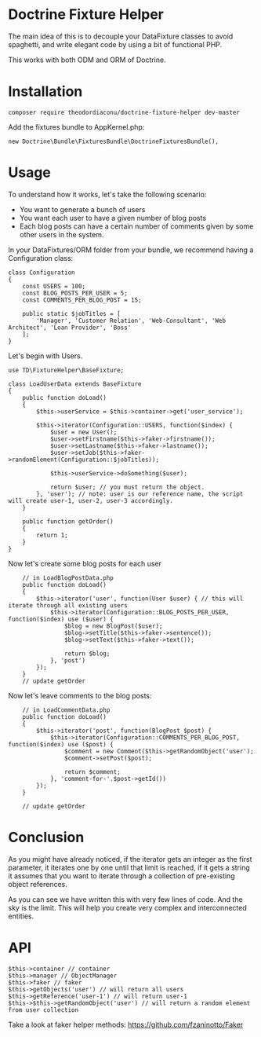 Doctrine Fixture Helper
==============================================

The main idea of this is to decouple your DataFixture classes to avoid spaghetti,
and write elegant code by using a bit of functional PHP.

This works with both ODM and ORM of Doctrine.


Installation
==============================================

```
composer require theodordiaconu/doctrine-fixture-helper dev-master
```

Add the fixtures bundle to AppKernel.php:

```
new Doctrine\Bundle\FixturesBundle\DoctrineFixturesBundle(),
```

Usage
================================================
To understand how it works, let's take the following scenario:

- You want to generate a bunch of users
- You want each user to have a given number of blog posts
- Each blog posts can have a certain number of comments given by some other users in the system.


In your DataFixtures/ORM folder from your bundle, we recommend having a Configuration class:

```
class Configuration
{
    const USERS = 100;
    const BLOG_POSTS_PER_USER = 5;
    const COMMENTS_PER_BLOG_POST = 15;

    public static $jobTitles = [
        'Manager', 'Customer Relation', 'Web-Consultant', 'Web Architect', 'Loan Provider', 'Boss'
    ];
}
```


Let's begin with Users.

```
use TD\FixtureHelper\BaseFixture;

class LoadUserData extends BaseFixture
{
    public function doLoad()
    {
        $this->userService = $this->container->get('user_service');
        
        $this->iterator(Configuration::USERS, function($index) {
            $user = new User();
            $user->setFirstname($this->faker->firstname());
            $user->setLastname($this->faker->lastname());
            $user->setJob($this->faker->randomElement(Configuration::$jobTitles));
            
            $this->userService->doSomething($user);
            
            return $user; // you must return the object.
        }, 'user'); // note: user is our reference name, the script will create user-1, user-2, user-3 accordingly.
    }
    
    public function getOrder()
    {
        return 1;
    }
}
```

Now let's create some blog posts for each user

```
    // in LoadBlogPostData.php
    public function doLoad()
    {
        $this->iterator('user', function(User $user) { // this will iterate through all existing users
            $this->iterator(Configuration::BLOG_POSTS_PER_USER, function($index) use ($user) {
                $blog = new BlogPost($user);
                $blog->setTitle($this->faker->sentence());
                $blog->setText($this->faker->text());
                
                return $blog;
            }, 'post')
        });
    }
    // update getOrder
```

Now let's leave comments to the blog posts:

```
    // in LoadCommentData.php
    public function doLoad()
    {
        $this->iterator('post', function(BlogPost $post) {
            $this->iterator(Configuration::COMMENTS_PER_BLOG_POST, function($index) use ($post) {
                $comment = new Comment($this->getRandomObject('user');
                $comment->setPost($post);
                
                return $comment;
            }, 'comment-for-'.$post->getId())
        });
    }
    
    // update getOrder
```

Conclusion
========================================
As you might have already noticed, if the iterator gets an integer as the first parameter, it iterates one by one until that limit is reached,
if it gets a string it assumes that you want to iterate through a collection of pre-existing object references.

As you can see we have written this with very few lines of code. And the sky is the limit. This will help you create very complex
and interconnected entities.



API
========================================

```
$this->container // container
$this->manager // ObjectManager
$this->faker // faker
$this->getObjects('user') // will return all users
$this->getReference('user-1') // will return user-1
$this->$this->getRandomObject('user') // will return a random element from user collection
```


Take a look at faker helper methods: https://github.com/fzaninotto/Faker


